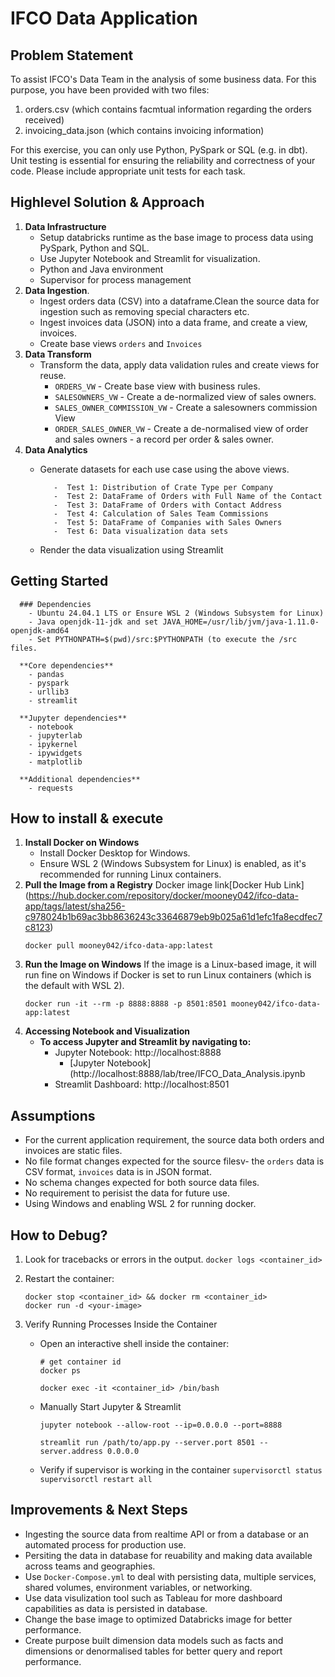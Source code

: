 
# IFCO Data Application
## Problem Statement

  To assist IFCO's Data Team in the analysis of some business data. For this purpose, you have been provided with two files:
  1. orders.csv (which contains facmtual information regarding the orders received)
  2. invoicing_data.json (which contains invoicing information)
    
  For this exercise, you can only use Python, PySpark or SQL (e.g. in dbt). Unit testing is essential for ensuring the reliability and correctness of your code. 
  Please include appropriate unit tests for each task.

## Highlevel Solution & Approach
  1. **Data Infrastructure**
        - Setup databricks runtime as the base image to process data using PySpark, Python and SQL.
        - Use Jupyter Notebook and Streamlit for visualization.
        - Python and Java environment
        - Supervisor for process management
  2. **Data Ingestion**.
     -  Ingest orders data (CSV) into a dataframe.Clean the source data for ingestion such as removing special characters etc. 
     -  Ingest invoices data (JSON) into a data frame, and create a view, invoices.
     -  Create base views `orders` and `Invoices`
  3. **Data Transform**
     - Transform the data, apply data validation rules and create views for reuse.  
       - `ORDERS_VW` - Create base view with business rules. 
       - `SALESOWNERS_VW` - Create a de-normalized view of sales owners.
       - `SALES_OWNER_COMMISSION_VW` - Create a salesowners commission View
       - `ORDER_SALES_OWNER_VW` - Create a de-normalised view of order and sales owners - a record per order & sales owner.
  5. **Data Analytics**
     - Generate datasets for each use case using the above views.
    
              -  Test 1: Distribution of Crate Type per Company
              -  Test 2: DataFrame of Orders with Full Name of the Contact
              -  Test 3: DataFrame of Orders with Contact Address
              -  Test 4: Calculation of Sales Team Commissions
              -  Test 5: DataFrame of Companies with Sales Owners
              -  Test 6: Data visualization data sets
      - Render the data visualization using Streamlit

  ## Getting Started
  
      ### Dependencies
        - Ubuntu 24.04.1 LTS or Ensure WSL 2 (Windows Subsystem for Linux)
        - Java openjdk-11-jdk and set JAVA_HOME=/usr/lib/jvm/java-1.11.0-openjdk-amd64
        - Set PYTHONPATH=$(pwd)/src:$PYTHONPATH (to execute the /src files. 
      
      **Core dependencies**
        - pandas
        - pyspark
        - urllib3
        - streamlit
          
      **Jupyter dependencies**
        - notebook
        - jupyterlab
        - ipykernel
        - ipywidgets
        - matplotlib
      
      **Additional dependencies**
        - requests

  ## How to install & execute
  
  1. **Install Docker on Windows**
       - Install Docker Desktop for Windows.
       - Ensure WSL 2 (Windows Subsystem for Linux) is enabled, as it's recommended for running Linux containers.
  3. **Pull the Image from a Registry**
      Docker image link[Docker Hub Link] (https://hub.docker.com/repository/docker/mooney042/ifco-data-app/tags/latest/sha256-c978024b1b69ac3bb8636243c33646879eb9b025a61d1efc1fa8ecdfec7c8123)
      ```
      docker pull mooney042/ifco-data-app:latest
      ```
  5. **Run the Image on Windows**
      If the image is a Linux-based image, it will run fine on Windows if Docker is set to run Linux containers (which is the default with WSL 2).
      ```
      docker run -it --rm -p 8888:8888 -p 8501:8501 mooney042/ifco-data-app:latest
      ```
   6. **Accessing Notebook and Visualization**
        - **To access Jupyter and Streamlit by navigating to:**
            - Jupyter Notebook: http://localhost:8888
                - [Jupyter Notebook] (http://localhost:8888/lab/tree/IFCO_Data_Analysis.ipynb
            - Streamlit Dashboard: http://localhost:8501

## Assumptions
  - For the current application requirement, the source data both orders and invoices are static files.
  - No file format changes expected for the source filesv- the `orders` data is CSV format, `invoices` data is in JSON format.
  - No schema changes expected for both source data files.
  - No requirement to perisist the data for future use. 
  - Using Windows and enabling WSL 2 for running docker.

## How to Debug?
  1. Look for tracebacks or errors in the output. 
       ``` docker logs <container_id> ```

  2. Restart the container:

      ```
      docker stop <container_id> && docker rm <container_id>
      docker run -d <your-image>
      ```
  3. Verify Running Processes Inside the Container

      - Open an interactive shell inside the container:
          ```
          # get container id
          docker ps
          ```
          ```
          docker exec -it <container_id> /bin/bash
          ```
      - Manually Start Jupyter & Streamlit

          ```
          jupyter notebook --allow-root --ip=0.0.0.0 --port=8888
          ```
          ```
          streamlit run /path/to/app.py --server.port 8501 --server.address 0.0.0.0
          ```
     - Verify if supervisor is working in the container
           ```
           supervisorctl status
           supervisorctl restart all
            ```
## Improvements & Next Steps
  
  -  Ingesting the source data from realtime API or from a database or an automated process for production use.
  -  Persiting the data in database for reuability and making data available across teams and geographies.
  -  Use `Docker-Compose.yml` to deal with persisting data, multiple services, shared volumes, environment variables, or networking.
  -  Use data visulization tool such as Tableau for more dashboard capabilities as data is persisted in database.
  -  Change the base image to optimized Databricks image for better performance.
  -  Create purpose built dimension data models such as facts and dimensions or denormalised tables for better query and report performance. 




